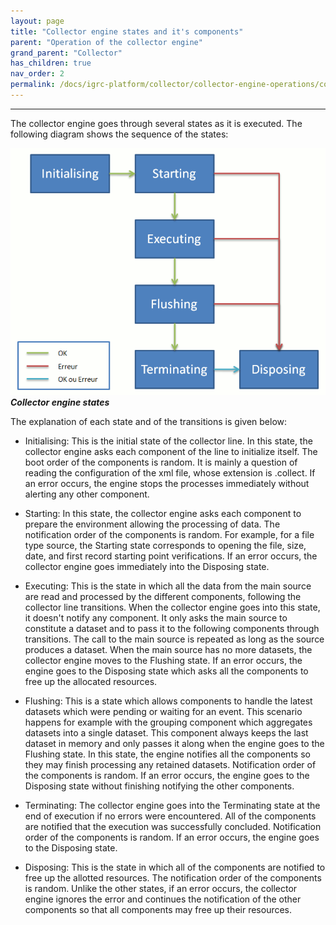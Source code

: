 ```yaml
---
layout: page
title: "Collector engine states and it's components"
parent: "Operation of the collector engine"
grand_parent: "Collector"
has_children: true
nav_order: 2
permalink: /docs/igrc-platform/collector/collector-engine-operations/collector-engine/
---
```

---

The collector engine goes through several states as it is executed. The following diagram shows the sequence of the states:

![Collector engine states](./images/worddavc52dfa2d5eec6185b8f76274371a3329.png "Collector engine states")
**_Collector engine states_**  

The explanation of each state and of the transitions is given below:

- Initialising: This is the initial state of the collector line. In this state, the collector engine asks each component of the line to initialize itself. The boot order of the components is random. It is mainly a question of reading the configuration of the xml file, whose extension is .collect. If an error occurs, the engine stops the processes immediately without alerting any other component.

- Starting: In this state, the collector engine asks each component to prepare the environment allowing the processing of data. The notification order of the components is random. For example, for a file type source, the Starting state corresponds to opening the file, size, date, and first record starting point verifications. If an error occurs, the collector engine goes immediately into the Disposing state.

- Executing: This is the state in which all the data from the main source are read and processed by the different components, following the collector line transitions. When the collector engine goes into this state, it doesn't notify any component. It only asks the main source to constitute a dataset and to pass it to the following components through transitions. The call to the main source is repeated as long as the source produces a dataset. When the main source has no more datasets, the collector engine moves to the Flushing state. If an error occurs, the engine goes to the Disposing state which asks all the components to free up the allocated resources.

- Flushing: This is a state which allows components to handle the latest datasets which were pending or waiting for an event. This scenario happens for example with the grouping component which aggregates datasets into a single dataset. This component always keeps the last dataset in memory and only passes it along when the engine goes to the Flushing state. In this state, the engine notifies all the components so they may finish processing any retained datasets. Notification order of the components is random. If an error occurs, the engine goes to the Disposing state without finishing notifying the other components.

- Terminating: The collector engine goes into the Terminating state at the end of execution if no errors were encountered. All of the components are notified that the execution was successfully concluded. Notification order of the components is random. If an error occurs, the engine goes to the Disposing state.

- Disposing: This is the state in which all of the components are notified to free up the allotted resources. The notification order of the components is random. Unlike the other states, if an error occurs, the collector engine ignores the error and continues the notification of the other components so that all components may free up their resources.
